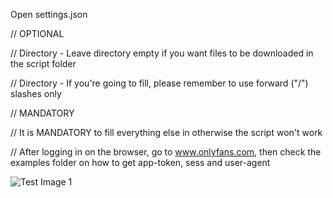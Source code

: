Open settings.json

// OPTIONAL

  // Directory - Leave directory empty if you want files to be downloaded in the script folder

  // Directory - If you're going to fill, please remember to use forward ("/") slashes only


// MANDATORY

  // It is MANDATORY to fill everything else in otherwise the script won't work

  // After logging in on the browser, go to www.onlyfans.com, then check the examples folder on how to get app-token, sess and user-agent

  ![Test Image 1](Exmaples/1.png)
